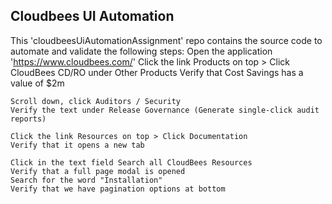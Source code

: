 
##  Cloudbees UI Automation

This 'cloudbeesUiAutomationAssignment' repo contains the source code to automate and validate the following steps:
    Open the application 'https://www.cloudbees.com/'
    Click the link Products on top > Click CloudBees CD/RO under Other Products
    Verify that Cost Savings has a value of $2m

    Scroll down, click Auditors / Security
    Verify the text under Release Governance (Generate single-click audit reports)

    Click the link Resources on top > Click Documentation
    Verify that it opens a new tab

    Click in the text field Search all CloudBees Resources
    Verify that a full page modal is opened
    Search for the word "Installation"
    Verify that we have pagination options at bottom
